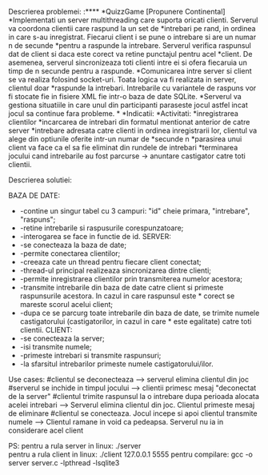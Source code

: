 Descrierea problemei: 
:****
*QuizzGame [Propunere Continental]
*Implementati un server multithreading care suporta oricati clienti. Serverul va coordona clientii care raspund la un set de *intrebari pe rand, in ordinea in care s-au inregistrat. Fiecarui client i se pune o intrebare si are un numar n de secunde *pentru a raspunde la intrebare. Serverul verifica raspunsul dat de client si daca este corect va retine punctajul pentru acel *client. De asemenea, serverul sincronizeaza toti clienti intre ei si ofera fiecaruia un timp de n secunde pentru a raspunde. *Comunicarea intre server si client se va realiza folosind socket-uri. Toata logica va fi realizata in server, clientul doar *raspunde la intrebari. Intrebarile cu variantele de raspuns vor fi stocate fie in fisiere XML fie intr-o baza de date SQLite. *Serverul va gestiona situatiile in care unul din participanti paraseste jocul astfel incat jocul sa continue fara probleme.
*
*Indicatii:
*Activitati:
*inregistrarea clientilor
*incarcarea de intrebari din formatul mentionat anterior de catre server
*intrebare adresata catre clienti in ordinea inregistrarii lor, clientul va alege din optiunile oferite intr-un numar de *secunde n
*parasirea unui client va face ca el sa fie eliminat din rundele de intrebari
*terminarea jocului cand intrebarile au fost parcurse -> anuntare castigator catre toti clientii.




Descrierea solutiei:

BAZA DE DATE:
*   -contine un singur tabel cu 3 campuri: "id" cheie primara, "intrebare", "raspuns";
*   -retine intrebarile si raspusurile corespunzatoare;
*   -interogarea se face in functie de id.
SERVER:
*   -se conecteaza la baza de date;
*   -permite conectarea clientilor;
*   -creeaza cate un thread pentru fiecare client conectat;
*   -thread-ul principal realizeaza sincronizarea dintre clienti;
*   -permite inregistrarea clientilor prin transmiterea numelor acestora;
*   -transmite intrebarile din baza de date catre client si primeste raspunsurile acestora. In cazul in care raspunsul este   *   corect se mareste scorul acelui client;
*   -dupa ce se parcurg toate intrebarile din baza de date, se trimite numele castigatorului (castigatorilor, in cazul in care *   este egalitate) catre toti clientii.
CLIENT:
*   -se conecteaza la server;
*   -isi transmite numele;
*   -primeste intrebari si transmite raspunsuri;
*   -la sfarsitul intrebarilor primeste numele castigatorului/ilor.


Use cases:
  #clientul se deconecteaza --> serverul elimina clientul din joc
  #serverul se inchide in timpul jocului --> clientii primesc mesaj "deconectat de la server"
  #clientul trimite raspunsul la o intrebare dupa perioada alocata acelei intrebari --> Serverul elimina clientul din joc. Clientul primeste mesaj de eliminare 
  #clientul se conecteaza. Jocul incepe si apoi clientul transmite numele --> Clientul ramane in void ca pedeapsa. Serverul nu ia in considerare acel client

PS: pentru a rula server in linux: ./server  
    pentru a rula client in linux: ./client 127.0.0.1 5555
    pentru compilare: gcc -o server server.c -lpthread -lsqlite3
